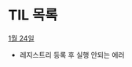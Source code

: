 # TIL 목록

[1월 24일](https://github.com/juwalove7/TIL/blob/main/2024%EB%85%84/1%EC%9B%94/1%EC%9B%9424%EC%9D%BC.md)

- 레지스트리 등록 후 실행 안되는 에러

